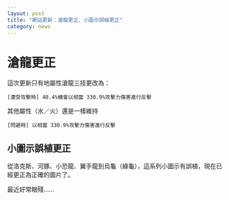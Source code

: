 ```yaml
---
layout: post
title: "網站更新：滄龍更正、小圖示誤植更正"
category: news
---
```


# 滄龍更正

這次更新只有地屬性滄龍三技更改為：

```
[遭受攻擊時] 40.4%機會以相當 330.9%攻擊力傷害進行反擊
```

其他屬性（水／火）還是一樣維持

```
[閃避時] 以相當 330.9%攻擊力傷害進行反擊
```

## 小圖示誤植更正

從洛克斯、河豚、小恐龍、翼手龍到烏龜（綠龜），這系列小圖示有誤植，現在已經更正為正確的圖片了。

最近好常眼殘......
